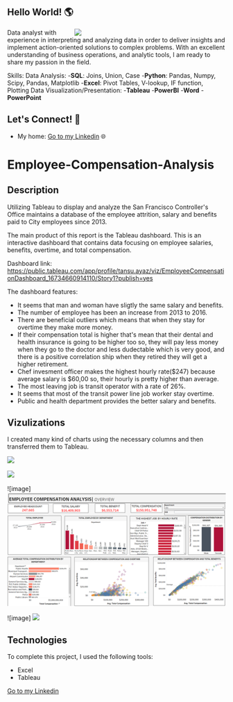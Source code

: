 ## Hello World! 🌎 

<a href="https://cdn.futura-sciences.com/sources/images/Big-Data.jpg"><img align="right" width="349" height="auto" src="https://cdn.futura-sciences.com/sources/images/Big-Data.jpg"></a>

Data analyst with experience in interpreting and analyzing data in order to deliver insights and implement action-oriented solutions to complex problems. With an excellent understanding of business operations, and analytic tools, I am ready to share my passion in the field.

Skills: 
Data Analysis: 
-**SQL**: Joins, Union, Case
-**Python**: Pandas, Numpy, Scipy, Pandas, Matplotlib
-**Excel**: Pivot Tables, V-lookup, IF function, Plotting 
Data Visualization/Presentation:
-**Tableau**
-**PowerBI**
-**Word**
-**PowerPoint**

## Let's Connect! 🤝

- My home: <a href="https://www.linkedin.com/in/tansu-ayaz-797bb313a/">Go to my Linkedin</a> 🌐


# Employee-Compensation-Analysis

## Description

Utilizing Tableau to display and analyze the San Francisco Controller's Office maintains a database of the employee attrition, salary and benefits paid to City employees since 2013.

The main product of this report is the Tableau dashboard. This is an interactive dashboard that contains data focusing on employee salaries, benefits, overtime, and total compensation.

Dashboard link: https://public.tableau.com/app/profile/tansu.ayaz/viz/EmployeeCompensationDashboard_16734660914110/Story1?publish=yes

The dashboard features:

- It seems that man and woman have sligtly the same salary and benefits.
- The number of employee has been an increase from 2013 to 2016. 
- There are beneficial outliers which means that when they stay for overtime they make more money. 
- If their compensation total is higher that's mean that their dental and health insurance is going to be higher too so, they will pay less money when they go to the doctor and less dudectable which is very good, and there is a positive correlation ship when they retired they will get a higher retirement.
- Chef invesment officer makes the highest hourly rate($247) because average salary is $60,00 so, their hourly is pretty higher than average.
- The most leaving job is transit operator with a rate of 26%.
- It seems that most of the transit power line job worker stay overtime.
- Public and health department provides the better salary and benefits.

## Vizulizations

I created many kind of charts using the necessary columns and then transferred them to Tableau.

<img src =
"https://www.totalrsolutions.com/wp-content/uploads/2016/01/Compensation-Dollarphotoclub_90295153-RS-72.jpg" width="350" height="auto" />


 <img src = "https://github.com/tansu-ayaz/Employee-Compensation-Analysis/blob/main/First.jpg" />


![image] <img src = "https://github.com/Tansuuuu/Employee-Compensation-Analysis/blob/main/Employee%20Compensation.jpg" />


![image] <img src = "https://github.com/tansu-ayaz/Employee-Compensation-Analysis/blob/main/second.jpg" />





## Technologies
To complete this project, I used the following tools:
- Excel
- Tableau


<a href="https://www.linkedin.com/in/tansu-ayaz-797bb313a/">Go to my Linkedin</a>
